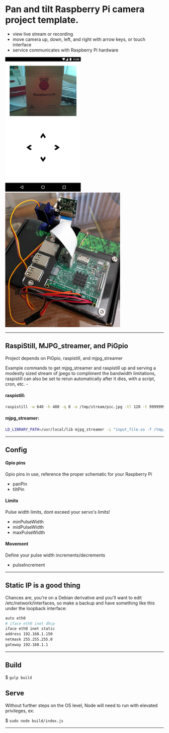 # Pan and tilt Raspberry Pi camera project template.
- view live stream or recording
- move camera up, down, left, and right with arrow keys, or touch interface
- service communicates with Raspberry Pi hardware


![screenshot](https://github.com/flashtwo/picam180/raw/screenshots/picam-screenshot.jpg "chrome mobile")
![wiring](https://github.com/flashtwo/picam180/raw/screenshots/picam-wiring.jpg "good old cotton swab stick engineering")

___

## RaspiStill, MJPG_streamer, and PiGpio

Project depends on PiGpio, raspistill, and mjpg_streamer

Example commands to get mjpg_streamer and raspistill up and serving a modestly sized stream of jpegs to compliment the bandwidth limitations, raspistill can also be set to rerun automatically after it dies, with a script, cron, etc. -

#### raspistill:
```sh
raspistill -w 640 -h 480 -q 8 -o /tmp/stream/pic.jpg -tl 120 -t 9999999 -th 0:0:0 -n > /dev/null 2>&1&
```
#### mjpg_streamer:
```sh
LD_LIBRARY_PATH=/usr/local/lib mjpg_streamer -i "input_file.so -f /tmp/stream -n pic.jpg" -o "output_http.so -p 3200 -w /usr/local/www" > /dev/null 2>&1&
```

___

## Config

#### Gpio pins
Gpio pins in use, reference the proper schematic for your Raspberry Pi
- panPin
- tiltPin

#### Limits
Pulse width limits, dont exceed your servo's limits!
- minPulseWidth
- midPulseWidth
- maxPulseWidth

#### Movement
Define your pulse width increments/decrements
- pulseIncrement

___

## Static IP is a good thing

Chances are, you're on a Debian derivative and you'll want to edit /etc/network/interfaces, so make a backup and have something like this under the loopback interface:

```sh
auto eth0
# iface eth0 inet dhcp
iface eth0 inet static
address 192.168.1.150
netmask 255.255.255.0
gateway 192.168.1.1
```
___

## Build

$ `gulp build`

## Serve

Without further steps on the OS level, Node will need to run with elevated privileges, ex:

$ `sudo node build/index.js`

___
